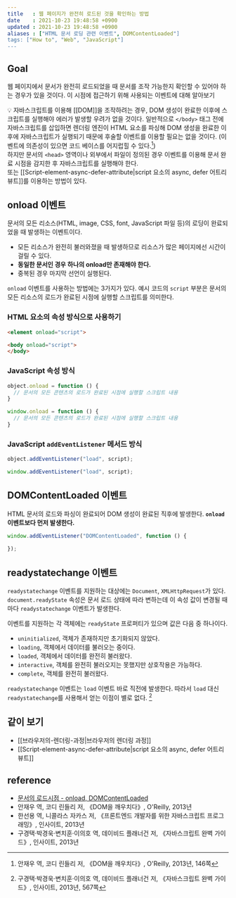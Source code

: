 ```yaml
---
title   : 웹 페이지가 완전히 로드된 것을 확인하는 방법
date    : 2021-10-23 19:48:58 +0900
updated : 2021-10-23 19:48:58 +0900
aliases : ["HTML 문서 로딩 관련 이벤트", DOMContentLoaded"]
tags: ["How to", "Web", "JavaScript"]
---
```


## Goal
웹 페이지에서 문서가 완전히 로드되었을 때 문서를 조작 가능한지 확인할 수 있어야 하는 경우가 있을 것이다. 이 시점에 접근하기 위해 사용되는 이벤트에 대해 알아보기

💡 자바스크립트를 이용해 [[DOM]]을 조작하려는 경우, DOM 생성이 완료한 이후에 스크립트를 실행해야 에러가 발생할 우려가 없을 것이다. 일반적으로 `</body>` 태그 전에 자바스크립트를 삽입하면 렌더링 엔진이 HTML 요소를 파싱해 DOM 생성을 완료한 이후에 자바스크립트가 실행되기 때문에 후술할 이벤트를 이용할 필요는 없을 것이다. (이벤트에 의존성이 있으면 코드 베이스를 어지럽힐 수 있다.[^1])  
하지만 문서의 `<head>` 영역이나 외부에서 파일이 정의된 경우 이벤트를 이용해 문서 완료 시점을 감지한 후 자바스크립트를 실행해야 한다.  
또는 [[Script-element-async-defer-attribute|script 요소의 async, defer 어트리뷰트]]를 이용하는 방법이 있다.  


## onload 이벤트
문서의 모든 리소스(HTML, image, CSS, font, JavaScript 파일 등)의 로딩이 완료되었을 때 발생하는 이벤트이다.   
- 모든 리소스가 완전히 불러와졌을 때 발생하므로 리소스가 많은 페이지에선 시간이 걸릴 수 있다. 
- **동일한 문서인 경우 하나의 onload만 존재해야 한다.**  
- 중복된 경우 마지막 선언이 실행된다.    

`onload` 이벤트를 사용하는 방법에는 3가지가 있다. 예시 코드의 `script` 부분은 문서의 모든 리소스의 로드가 완료된 시점에 실행할 스크립트를 의미한다.  
### HTML 요소의 속성 방식으로 사용하기
```html
<element onload="script">

<body onload="script">
</body>
```

### JavaScript 속성 방식  
```javascript
object.onload = function () {
  // 문서의 모든 콘텐츠의 로드가 완료된 시점에 실행할 스크립트 내용 
}

window.onload = function () {
  // 문서의 모든 콘텐츠의 로드가 완료된 시점에 실행할 스크립트 내용 
}
```

### JavaScript `addEventListener` 메서드  방식  
```javascript
object.addEventListener("load", script);

window.addEventListener("load", script);
```

## DOMContentLoaded 이벤트
HTML 문서의 로드와 파싱이 완료되어 DOM 생성이 완료된 직후에 발생한다.  **`onload` 이벤트보다 먼저 발생한다.**
```javascript
window.addEventListener("DOMContentLoaded", function () {
	
});
```

## readystatechange 이벤트
`readystatechange` 이벤트를 지원하는 대상에는 `Document`, `XMLHttpRequest`가 있다.  
`document.readyState` 속성은 문서 로드 상태에 따라 변하는데 이 속성 값이 변경될 때마다 `readystatechange` 이벤트가 발생한다.  

이벤트를 지원하는 각 객체에는 `readyState` 프로퍼티가 있으며 값은 다음 중 하나이다.  
  - `uninitialized`, 객체가 존재하지만 초기화되지 않았다.
  - `loading`, 객체에서 데이터를 불러오는 중이다.
  - `loaded`, 객체에서 데이터를 완전히 불러왔다.
  - `interactive`, 객체를 완전히 불러오지는 못했지만 상호작용은 가능하다.
  - `complete`, 객체를 완전히 불러왔다.   

`readystatechange` 이벤트는 `load` 이벤트 바로 직전에 발생한다. 따라서 `load` 대신 `readystatechange`를 사용해서 얻는 이점이 별로 없다. [^2]


## 
## 같이 보기
- [[브라우저의-렌더링-과정|브라우저의 렌더링 과정]]
- [[Script-element-async-defer-attribute|script 요소의 async, defer 어트리뷰트]]

## reference 
- [문서의 로드시점 - onload, DOMContentLoaded](https://webdir.tistory.com/515)
- 안재우 역, 코디 린들리 저, 《DOM을 깨우치다》, O'Reilly, 2013년
- 한선용 역, 니콜라스 자카스 저, 《프론트엔드 개발자를 위한 자바스크립트 프로그래밍》, 인사이트, 2013년
- 구경택·박경욱·변치훈·이의호 역, 데이비드 플래너건 저, 《자바스크립트 완벽 가이드》, 인사이트, 2013년

[^1]: 안재우 역, 코디 린들리 저, 《DOM을 깨우치다》, O'Reilly, 2013년, 146쪽
[^2]: 구경택·박경욱·변치훈·이의호 역, 데이비드 플래너건 저, 《자바스크립트 완벽 가이드》, 인사이트, 2013년, 567쪽